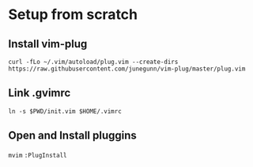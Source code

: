 # Setup from scratch

## Install vim-plug
`curl -fLo ~/.vim/autoload/plug.vim --create-dirs https://raw.githubusercontent.com/junegunn/vim-plug/master/plug.vim`

## Link .gvimrc
`ln -s $PWD/init.vim $HOME/.vimrc`

## Open and Install pluggins
`mvim`
`:PlugInstall`

